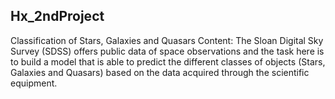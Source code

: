 ## Hx_2ndProject
Classification of Stars, Galaxies and Quasars
Content:
The Sloan Digital Sky Survey (SDSS) offers public data of space observations and the task here is to build a model that is able to predict the different classes of objects (Stars, Galaxies and Quasars) based on the data acquired through the scientific equipment.
